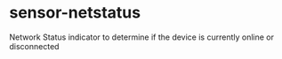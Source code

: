 # sensor-netstatus
Network Status indicator to determine if the device is currently online or disconnected 
